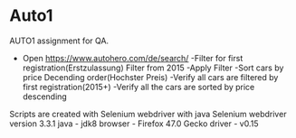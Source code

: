 # Auto1
AUTO1 assignment for QA. 
- Open https://www.autohero.com/de/search/
-Filter for first registration(Erstzulassung) Filter from 2015
-Apply Filter
-Sort cars by price Decending order(Hochster Preis)
-Verify all cars are filtered by first registration(2015+)
-Verify all the cars are sorted by price descending


Scripts are created with Selenium webdriver with java
Selenium webdriver version 3.3.1
java - jdk8
browser - Firefox 47.0
Gecko driver - v0.15

